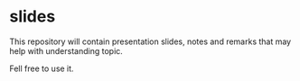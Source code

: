 # slides
This repository will contain presentation slides, notes and remarks that may help with understanding topic.

Fell free to use it.
